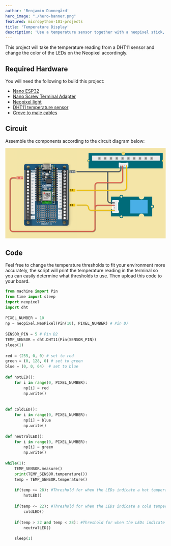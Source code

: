 ```yaml
---
author: 'Benjamin Dannegård'
hero_image: "./hero-banner.png"
featured: micropython-101-projects
title: 'Temperature Display'
description: 'Use a temperature sensor together with a neopixel stick, giving you visual feedback on the current temperature.'
---
```


This project will take the temperature reading from a DHT11 sensor and change the color of the LEDs on the Neopixel accordingly.

## Required Hardware

You will need the following to build this project:

- [Nano ESP32](https://store.arduino.cc/products/nano-esp32)
- [Nano Screw Terminal Adapter](https://store.arduino.cc/products/nano-screw-terminal)
- [Neopixel light](https://www.seeedstudio.com/Grove-RGB-LED-Stick-10-WS2813-Mini.html)
- [DHT11 temperature sensor](https://www.seeedstudio.com/Grove-Temperature-Humidity-Sensor-DHT11.html)
- [Grove to male cables](https://store.arduino.cc/products/grove-4-pin-male-to-grove-4-pin-cable-5-pcs)

## Circuit

Assemble the components according to the circuit diagram below:

![Circuit for the temperature display](assets/temperature-light.png)

## Code

Feel free to change the temperature thresholds to fit your environment more accurately, the script will print the temperature reading in the terminal so you can easily determine what thresholds to use. Then upload this code to your board.

```python
from machine import Pin
from time import sleep
import neopixel
import dht

PIXEL_NUMBER = 10
np = neopixel.NeoPixel(Pin(10), PIXEL_NUMBER) # Pin D7

SENSOR_PIN = 5 # Pin D2
TEMP_SENSOR = dht.DHT11(Pin(SENSOR_PIN))
sleep(1)

red = (255, 0, 0) # set to red
green = (0, 128, 0) # set to green
blue = (0, 0, 64)  # set to blue

def hotLED():
    for i in range(0, PIXEL_NUMBER):
        np[i] = red
        np.write()

        
def coldLED():
    for i in range(0, PIXEL_NUMBER):
        np[i] = blue
        np.write()
        
def neutralLED():
    for i in range(0, PIXEL_NUMBER):
        np[i] = green
        np.write()

while(1):
    TEMP_SENSOR.measure()
    print(TEMP_SENSOR.temperature())
    temp = TEMP_SENSOR.temperature()

    if(temp >= 28): #Threshold for when the LEDs indicate a hot temperature
        hotLED()
        
    if(temp <= 22): #Threshold for when the LEDs indicate a cold temperature
        coldLED()
        
    if(temp > 22 and temp < 28): #Threshold for when the LEDs indicate a neutral temperature
        neutralLED()

    sleep(1)
```